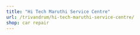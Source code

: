 ```yaml
---
title: "Hi Tech Maruthi Service Centre"
url: /trivandrum/hi-tech-maruthi-service-centre/
shop: car repair
---
```

